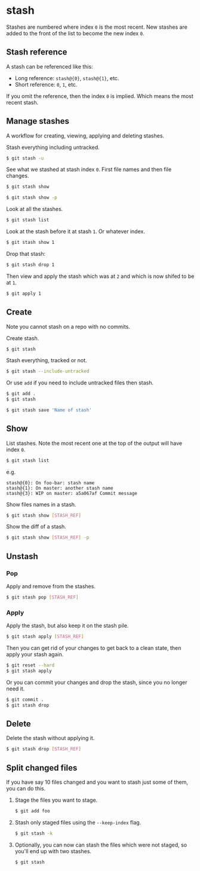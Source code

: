 # stash

Stashes are numbered where index `0` is the most recent. New stashes are added to the front of the list to become the new index `0`.


## Stash reference

A stash can be referenced like this:

- Long reference: `stash@{0}`, `stash@{1}`, etc.
- Short reference: `0`, `1`, etc. 

If you omit the reference, then the index `0` is implied. Which means the most recent stash.


## Manage stashes

A workflow for creating, viewing, applying and deleting stashes.

Stash everything including untracked.

```sh
$ git stash -u
```

See what we stashed at stash index `0`. First file names and then file changes.

```sh
$ git stash show

$ git stash show -p
```

Look at all the stashes.

```sh
$ git stash list
```

Look at the stash before it at stash `1`. Or whatever index.

```sh
$ git stash show 1
```

Drop that stash:

```sh
$ git stash drop 1
```

Then view and apply the stash which was at `2` and which is now shifed to be at `1`.

```sh
$ git apply 1
```



## Create

Note you cannot stash on a repo with no commits.

Create stash.

```sh
$ git stash
```

Stash everything, tracked or not.

```sh
$ git stash --include-untracked
```

Or use `add` if you need to include untracked files then stash.

```sh
$ git add .
$ git stash
```

```sh
$ git stash save 'Name of stash'
```


## Show

List stashes. Note the most recent one at the top of the output will have index `0`.

```sh
$ git stash list
```
e.g.
```
stash@{0}: On foo-bar: stash name
stash@{1}: On master: another stash name
stash@{3}: WIP on master: a5a067af Commit message
```

Show files names in a stash.

```sh
$ git stash show [STASH_REF]
```

Show the diff of a stash.

```sh
$ git stash show [STASH_REF] -p
```


## Unstash

### Pop

Apply and remove from the stashes.

```sh
$ git stash pop [STASH_REF]
```

### Apply

Apply the stash, but also keep it on the stash pile.

```sh
$ git stash apply [STASH_REF]
```

Then you can get rid of your changes to get back to a clean state, then apply your stash again.

```sh
$ git reset --hard
$ git stash apply
```

Or you can commit your changes and drop the stash, since you no longer need it.

```sh
$ git commit .
$ git stash drop
```


## Delete

Delete the stash without applying it.

```sh
$ git stash drop [STASH_REF]
```


## Split changed files

If you have say 10 files changed and you want to stash just some of them, you can do this.

1. Stage the files you want to stage.
    ```sh
    $ git add foo
    ```
1. Stash only staged files using the `--keep-index` flag.
    ```sh
    $ git stash -k
    ```
1. Optionally, you can now can stash the files which were not staged, so you'll end up with two stashes.
    ```sh
    $ git stash
    ```
